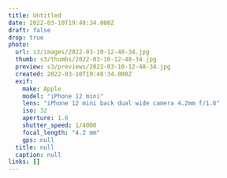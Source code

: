 ```yaml
---
title: Untitled
date: 2022-03-10T19:48:34.000Z
draft: false
drop: true
photo:
  url: s3/images/2022-03-10-12-48-34.jpg
  thumb: s3/thumbs/2022-03-10-12-48-34.jpg
  preview: s3/previews/2022-03-10-12-48-34.jpg
  created: 2022-03-10T19:48:34.000Z
  exif:
    make: Apple
    model: "iPhone 12 mini"
    lens: "iPhone 12 mini back dual wide camera 4.2mm f/1.6"
    iso: 32
    aperture: 1.6
    shutter_speed: 1/4000
    focal_length: "4.2 mm"
    gps: null
  title: null
  caption: null
links: []
---
```

